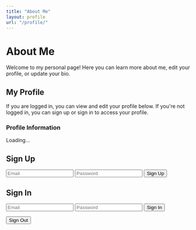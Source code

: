 ```yaml
---
title: "About Me"
layout: profile
url: "/profile/"
---
```


# About Me

Welcome to my personal page! Here you can learn more about me, edit your profile, or update your bio.

## My Profile

If you are logged in, you can view and edit your profile below. If you're not logged in, you can sign up or sign in to access your profile.

### Profile Information

<div id="profile-container">
  <p>Loading...</p>
</div>

<!-- Auth Form -->
<h2>Sign Up</h2>
<form id="signup-form">
  <input type="email" id="signup-email" placeholder="Email" required />
  <input type="password" id="signup-password" placeholder="Password" required />
  <button type="submit">Sign Up</button>
</form>

<h2>Sign In</h2>
<form id="signin-form">
  <input type="email" id="signin-email" placeholder="Email" required />
  <input type="password" id="signin-password" placeholder="Password" required />
  <button type="submit">Sign In</button>
</form>

<button id="signout-button">Sign Out</button>
<p id="auth-status"></p>

<!-- Supabase JS -->
<script src="https://cdn.jsdelivr.net/npm/@supabase/supabase-js@2"></script>
<script>
  const supabase = window.supabase.createClient(
    'https://cmbmfdtmofhidxjugtcd.supabase.co',
    'eyJhbGciOiJIUzI1NiIsInR5cCI6IkpXVCJ9.eyJpc3MiOiJzdXBhYmFzZSIsInJlZiI6ImNtYm1mZHRtb2ZoaWR4anVndGNkIiwicm9sZSI6ImFub24iLCJpYXQiOjE3NDUyNzEwMTAsImV4cCI6MjA2MDg0NzAxMH0.y1XJNaw380hgC7Mkkl79ugvXZUfjRqMyMsnEfUXmQ8Q'
  );

  const status = document.getElementById('auth-status');

  // Sign Up
  document.getElementById('signup-form').addEventListener('submit', async (e) => {
    e.preventDefault();
    const email = document.getElementById('signup-email').value.trim();
    const password = document.getElementById('signup-password').value.trim();
    const { error } = await supabase.auth.signUp({ email, password });
    if (error) {
      status.innerText = `❌ Signup error: ${error.message}`;
    } else {
      status.innerText = '✅ Signup successful! Check your email to confirm.';
    }
  });

  // Sign In
  document.getElementById('signin-form').addEventListener('submit', async (e) => {
    e.preventDefault();
    const email = document.getElementById('signin-email').value.trim();
    const password = document.getElementById('signin-password').value.trim();
    const { error } = await supabase.auth.signInWithPassword({ email, password });
    if (error) {
      status.innerText = `❌ Login error: ${error.message}`;
    } else {
      status.innerText = `✅ Logged in as ${email}`;
      const session = await supabase.auth.getSession();
      loadUserProfile(session.data.session.user.id);
    }
  });

  // Sign Out
  document.getElementById('signout-button').addEventListener('click', async () => {
    await supabase.auth.signOut();
    status.innerText = '👋 Signed out.';
    document.getElementById('profile-container').innerHTML = '<p>Logged out. Please sign in again.</p>';
  });

  // Load profile if user is already logged in
  supabase.auth.getSession().then(({ data: { session } }) => {
    const user = session?.user;
    if (user) {
      status.innerText = `🔒 Already logged in as ${user.email}`;
      loadUserProfile(user.id);
    } else {
      status.innerText = `👤 Not logged in.`;
    }
  });

  async function loadUserProfile(userId) {
  const container = document.getElementById('profile-container');

  let { data: profile, error } = await supabase
    .from('profiles')
    .select('*')
    .eq('user_id', userId)
    .single();

  if (error && error.code !== 'PGRST116') {
    console.error('Error loading profile:', error);
    container.innerHTML = `<p style="color:red;">Failed to load profile.</p>`;
    return;
  }

    if (!profile) {
  container.innerHTML = `<p style="color:red;">No profile found.</p>`;
  return;
}


  container.innerHTML = `
    <form id="profile-form">
      <label>Name:<br><input type="text" id="name" value="${profile.name || ''}" /></label><br>
      <label>Email:<br><input type="email" id="email" value="${profile.email || ''}" /></label><br>
      <label>Bio:<br><textarea id="bio">${profile.bio || ''}</textarea></label><br>
      <label>Location:<br><input type="text" id="location" value="${profile.location || ''}" /></label><br>
      <button type="submit">Update Profile</button>
    </form>
    <p id="status-message"></p>
  `;

  document.getElementById('profile-form').addEventListener('submit', async (e) => {
    e.preventDefault();
    const name = document.getElementById('name').value;
    const email = document.getElementById('email').value;
    const bio = document.getElementById('bio').value;
    const location = document.getElementById('location').value;

    const submitButton = e.target.querySelector("button[type='submit']");
    submitButton.disabled = true;

    const { error: updateError } = await supabase
      .from('profiles')
      .update({ name, email, bio, location })
      .eq('user_id', userId);

    document.getElementById('status-message').textContent =
      updateError ? '❌ Failed to update profile' : '✅ Profile updated!';

    submitButton.disabled = false;
  });
}

</script>